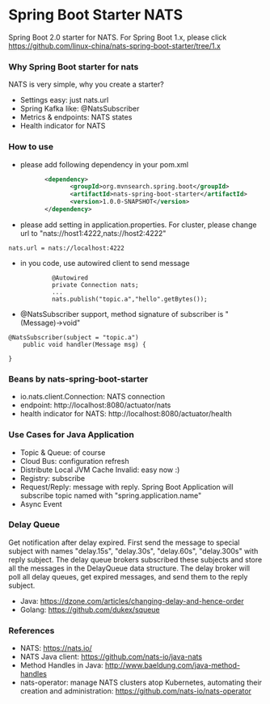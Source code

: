 Spring Boot Starter NATS
===========================
Spring Boot 2.0 starter for NATS.  For Spring Boot 1.x, please click https://github.com/linux-china/nats-spring-boot-starter/tree/1.x

### Why Spring Boot starter for nats
NATS is very simple, why you create a starter?

* Settings easy: just nats.url
* Spring Kafka like: @NatsSubscriber
* Metrics & endpoints: NATS states
* Health indicator for NATS

### How to use

* please add following dependency in your pom.xml
```xml
          <dependency>
                 <groupId>org.mvnsearch.spring.boot</groupId>
                 <artifactId>nats-spring-boot-starter</artifactId>
                 <version>1.0.0-SNAPSHOT</version>
          </dependency>
```

* please add setting in application.properties. For cluster, please change url to "nats://host1:4222,nats://host2:4222"
```
nats.url = nats://localhost:4222
```

* in you code, use autowired client to send message

```
            @Autowired
            private Connection nats;
            ...
            nats.publish("topic.a","hello".getBytes());
```

* @NatsSubscriber support,  method signature of subscriber  is "(Message)->void"

```
@NatsSubscriber(subject = "topic.a")
    public void handler(Message msg) {

}
```

### Beans by nats-spring-boot-starter

* io.nats.client.Connection: NATS connection
* endpoint: http://localhost:8080/actuator/nats
* health indicator for NATS: http://localhost:8080/actuator/health


### Use Cases for Java Application

* Topic & Queue: of course
* Cloud Bus: configuration refresh
* Distribute Local JVM Cache Invalid:  easy now :)
* Registry: subscribe
* Request/Reply: message with reply. Spring Boot Application will subscribe topic named with "spring.application.name"
* Async Event

### Delay Queue

Get notification after delay expired.  First send the message to special subject with names "delay.15s", "delay.30s", "delay.60s", "delay.300s" with reply subject.
The delay queue brokers subscribed these subjects and store all the messages in the DelayQueue data structure. The delay broker will poll all delay queues, get expired messages,
and send them to the reply subject.


* Java: https://dzone.com/articles/changing-delay-and-hence-order
* Golang: https://github.com/dukex/squeue

### References

* NATS:  https://nats.io/
* NATS Java client: https://github.com/nats-io/java-nats
* Method Handles in Java: http://www.baeldung.com/java-method-handles
* nats-operator: manage NATS clusters atop Kubernetes, automating their creation and administration: https://github.com/nats-io/nats-operator
